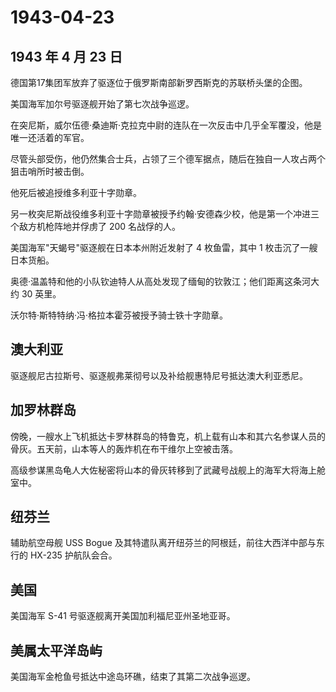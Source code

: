# 1943-04-23

## 1943 年 4 月 23 日

德国第17集团军放弃了驱逐位于俄罗斯南部新罗西斯克的苏联桥头堡的企图。

美国海军加尔号驱逐舰开始了第七次战争巡逻。

在突尼斯，威尔伍德·桑迪斯·克拉克中尉的连队在一次反击中几乎全军覆没，他是唯一还活着的军官。

尽管头部受伤，他仍然集合士兵，占领了三个德军据点，随后在独自一人攻占两个狙击哨所时被击倒。

他死后被追授维多利亚十字勋章。

另一枚突尼斯战役维多利亚十字勋章被授予约翰·安德森少校，他是第一个冲进三个敌方机枪阵地并俘虏了
200 名战俘的人。

美国海军"天蝎号"驱逐舰在日本本州附近发射了 4 枚鱼雷，其中 1
枚击沉了一艘日本货船。

奥德·温盖特和他的小队钦迪特人从高处发现了缅甸的钦敦江；他们距离这条河大约
30 英里。

沃尔特·斯特特纳·冯·格拉本霍芬被授予骑士铁十字勋章。

## 澳大利亚

驱逐舰尼古拉斯号、驱逐舰弗莱彻号以及补给舰惠特尼号抵达澳大利亚悉尼。

## 加罗林群岛

傍晚，一艘水上飞机抵达卡罗林群岛的特鲁克，机上载有山本和其六名参谋人员的骨灰。五天前，山本等人的轰炸机在布干维尔上空被击落。

高级参谋黑岛龟人大佐秘密将山本的骨灰转移到了武藏号战舰上的海军大将海上舱室中。

## 纽芬兰

辅助航空母舰 USS Bogue
及其特遣队离开纽芬兰的阿根廷，前往大西洋中部与东行的 HX-235 护航队会合。

## 美国

美国海军 S-41 号驱逐舰离开美国加利福尼亚州圣地亚哥。

## 美属太平洋岛屿

美国海军金枪鱼号抵达中途岛环礁，结束了其第二次战争巡逻。

